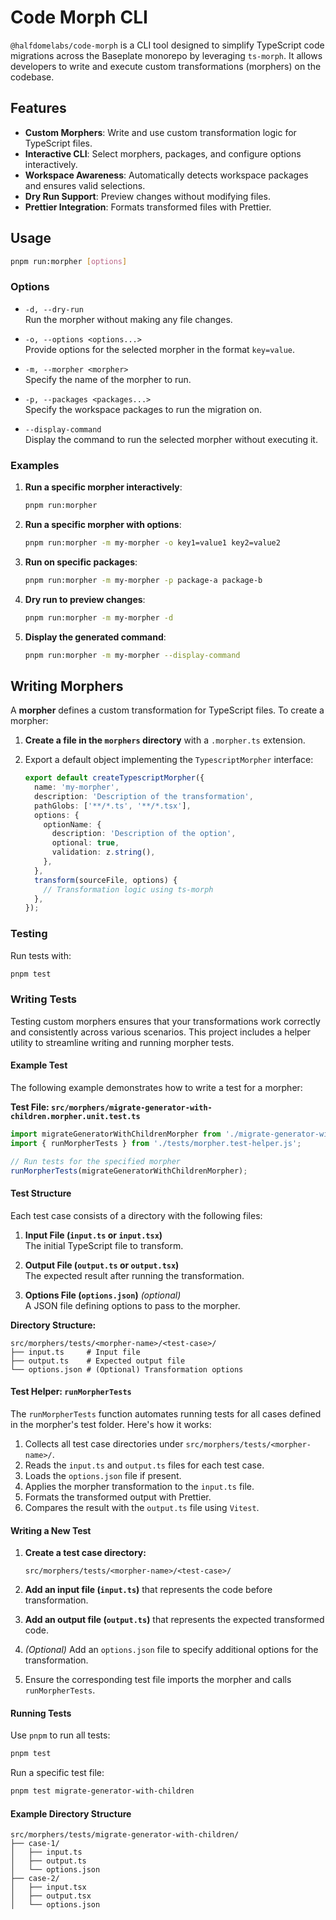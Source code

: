 # Code Morph CLI

`@halfdomelabs/code-morph` is a CLI tool designed to simplify TypeScript code migrations across the Baseplate monorepo by leveraging `ts-morph`. It allows developers to write and execute custom transformations (morphers) on the codebase.

## Features

- **Custom Morphers**: Write and use custom transformation logic for TypeScript files.
- **Interactive CLI**: Select morphers, packages, and configure options interactively.
- **Workspace Awareness**: Automatically detects workspace packages and ensures valid selections.
- **Dry Run Support**: Preview changes without modifying files.
- **Prettier Integration**: Formats transformed files with Prettier.

## Usage

```bash
pnpm run:morpher [options]
```

### Options

- `-d, --dry-run`  
  Run the morpher without making any file changes.

- `-o, --options <options...>`  
  Provide options for the selected morpher in the format `key=value`.

- `-m, --morpher <morpher>`  
  Specify the name of the morpher to run.

- `-p, --packages <packages...>`  
  Specify the workspace packages to run the migration on.

- `--display-command`  
  Display the command to run the selected morpher without executing it.

### Examples

1. **Run a specific morpher interactively**:

   ```bash
   pnpm run:morpher
   ```

2. **Run a specific morpher with options**:

   ```bash
   pnpm run:morpher -m my-morpher -o key1=value1 key2=value2
   ```

3. **Run on specific packages**:

   ```bash
   pnpm run:morpher -m my-morpher -p package-a package-b
   ```

4. **Dry run to preview changes**:

   ```bash
   pnpm run:morpher -m my-morpher -d
   ```

5. **Display the generated command**:
   ```bash
   pnpm run:morpher -m my-morpher --display-command
   ```

## Writing Morphers

A **morpher** defines a custom transformation for TypeScript files. To create a morpher:

1. **Create a file in the `morphers` directory** with a `.morpher.ts` extension.
2. Export a default object implementing the `TypescriptMorpher` interface:

   ```typescript
   export default createTypescriptMorpher({
     name: 'my-morpher',
     description: 'Description of the transformation',
     pathGlobs: ['**/*.ts', '**/*.tsx'],
     options: {
       optionName: {
         description: 'Description of the option',
         optional: true,
         validation: z.string(),
       },
     },
     transform(sourceFile, options) {
       // Transformation logic using ts-morph
     },
   });
   ```

### Testing

Run tests with:

```bash
pnpm test
```

### Writing Tests

Testing custom morphers ensures that your transformations work correctly and consistently across various scenarios. This project includes a helper utility to streamline writing and running morpher tests.

#### Example Test

The following example demonstrates how to write a test for a morpher:

**Test File: `src/morphers/migrate-generator-with-children.morpher.unit.test.ts`**

```typescript
import migrateGeneratorWithChildrenMorpher from './migrate-generator-with-children.morpher.js';
import { runMorpherTests } from './tests/morpher.test-helper.js';

// Run tests for the specified morpher
runMorpherTests(migrateGeneratorWithChildrenMorpher);
```

#### Test Structure

Each test case consists of a directory with the following files:

1. **Input File (`input.ts` or `input.tsx`)**  
   The initial TypeScript file to transform.

2. **Output File (`output.ts` or `output.tsx`)**  
   The expected result after running the transformation.

3. **Options File (`options.json`)** _(optional)_  
   A JSON file defining options to pass to the morpher.

**Directory Structure:**

```plaintext
src/morphers/tests/<morpher-name>/<test-case>/
├── input.ts     # Input file
├── output.ts    # Expected output file
└── options.json # (Optional) Transformation options
```

#### Test Helper: `runMorpherTests`

The `runMorpherTests` function automates running tests for all cases defined in the morpher's test folder. Here's how it works:

1. Collects all test case directories under `src/morphers/tests/<morpher-name>/`.
2. Reads the `input.ts` and `output.ts` files for each test case.
3. Loads the `options.json` file if present.
4. Applies the morpher transformation to the `input.ts` file.
5. Formats the transformed output with Prettier.
6. Compares the result with the `output.ts` file using `Vitest`.

#### Writing a New Test

1. **Create a test case directory:**

   ```plaintext
   src/morphers/tests/<morpher-name>/<test-case>/
   ```

2. **Add an input file (`input.ts`)** that represents the code before transformation.

3. **Add an output file (`output.ts`)** that represents the expected transformed code.

4. _(Optional)_ Add an `options.json` file to specify additional options for the transformation.

5. Ensure the corresponding test file imports the morpher and calls `runMorpherTests`.

#### Running Tests

Use `pnpm` to run all tests:

```bash
pnpm test
```

Run a specific test file:

```bash
pnpm test migrate-generator-with-children
```

#### Example Directory Structure

```plaintext
src/morphers/tests/migrate-generator-with-children/
├── case-1/
│   ├── input.ts
│   ├── output.ts
│   └── options.json
├── case-2/
│   ├── input.tsx
│   ├── output.tsx
│   └── options.json
```
